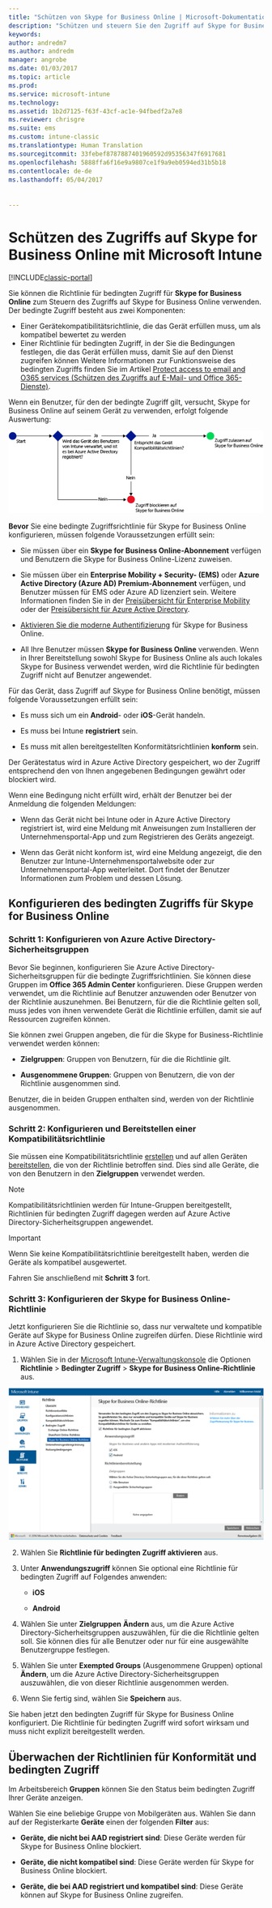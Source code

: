 ```yaml
---
title: "Schützen von Skype for Business Online | Microsoft-Dokumentation"
description: "Schützen und steuern Sie den Zugriff auf Skype for Business Online unter Verwendung von bedingtem Zugriff."
keywords: 
author: andredm7
ms.author: andredm
manager: angrobe
ms.date: 01/03/2017
ms.topic: article
ms.prod: 
ms.service: microsoft-intune
ms.technology: 
ms.assetid: 1b2d7125-f63f-43cf-ac1e-94fbedf2a7e8
ms.reviewer: chrisgre
ms.suite: ems
ms.custom: intune-classic
ms.translationtype: Human Translation
ms.sourcegitcommit: 33febef8787887401960592d95356347f6917681
ms.openlocfilehash: 5888ffa6f16e9a9807ce1f9a9eb0594ed31b5b18
ms.contentlocale: de-de
ms.lasthandoff: 05/04/2017


---
```


# <a name="protect-access-to-skype-for-business-online-with-microsoft-intune"></a>Schützen des Zugriffs auf Skype for Business Online mit Microsoft Intune

[!INCLUDE[classic-portal](../includes/classic-portal.md)]

Sie können die Richtlinie für bedingten Zugriff für **Skype for Business Online** zum Steuern des Zugriffs auf Skype for Business Online verwenden.
Der bedingte Zugriff besteht aus zwei Komponenten:
- Einer Gerätekompatibilitätsrichtlinie, die das Gerät erfüllen muss, um als kompatibel bewertet zu werden
- Einer Richtlinie für bedingten Zugriff, in der Sie die Bedingungen festlegen, die das Gerät erfüllen muss, damit Sie auf den Dienst zugreifen können
Weitere Informationen zur Funktionsweise des bedingten Zugriffs finden Sie im Artikel [Protect access to email and O365 services (Schützen des Zugriffs auf E-Mail- und Office 365-Dienste)](restrict-access-to-email-and-o365-services-with-microsoft-intune.md).

Wenn ein Benutzer, für den der bedingte Zugriff gilt, versucht, Skype for Business Online auf seinem Gerät zu verwenden, erfolgt folgende Auswertung:

![Diagramm mit den Entscheidungspunkten, die bestimmen, ob der Zugriff eines Geräts auf Skype for Business Online zugelassen oder blockiert wird](../media/ConditionalAccess_SkypeforBusiness.png)

**Bevor** Sie eine bedingte Zugriffsrichtlinie für Skype for Business Online konfigurieren, müssen folgende Voraussetzungen erfüllt sein:
- Sie müssen über ein **Skype for Business Online-Abonnement** verfügen und Benutzern die Skype for Business Online-Lizenz zuweisen.
- Sie müssen über ein **Enterprise Mobility + Security- (EMS)** oder **Azure Active Directory (Azure AD) Premium-Abonnement** verfügen, und Benutzer müssen für EMS oder Azure AD lizenziert sein. Weitere Informationen finden Sie in der [Preisübersicht für Enterprise Mobility](https://www.microsoft.com/cloud-platform/enterprise-mobility-pricing) oder der [Preisübersicht für Azure Active Directory](https://azure.microsoft.com/pricing/details/active-directory/).

-   [Aktivieren Sie die moderne Authentifizierung](https://docs.microsoft.com/intune/deploy-use/restrict-access-to-skype-for-business-online-with-microsoft-intune) für Skype for Business Online.
-  All Ihre Benutzer müssen **Skype for Business Online** verwenden. Wenn in Ihrer Bereitstellung sowohl Skype for Business Online als auch lokales Skype for Business verwendet werden, wird die Richtlinie für bedingten Zugriff nicht auf Benutzer angewendet.

Für das Gerät, dass Zugriff auf Skype for Business Online benötigt, müssen folgende Voraussetzungen erfüllt sein:

-   Es muss sich um ein **Android**- oder **iOS**-Gerät handeln.

-   Es muss bei Intune **registriert** sein.

-   Es muss mit allen bereitgestellten Konformitätsrichtlinien **konform** sein.


Der Gerätestatus wird in Azure Active Directory gespeichert, wo der Zugriff entsprechend den von Ihnen angegebenen Bedingungen gewährt oder blockiert wird.

Wenn eine Bedingung nicht erfüllt wird, erhält der Benutzer bei der Anmeldung die folgenden Meldungen:

-   Wenn das Gerät nicht bei Intune oder in Azure Active Directory registriert ist, wird eine Meldung mit Anweisungen zum Installieren der Unternehmensportal-App und zum Registrieren des Geräts angezeigt.

-   Wenn das Gerät nicht konform ist, wird eine Meldung angezeigt, die den Benutzer zur Intune-Unternehmensportalwebsite oder zur Unternehmensportal-App weiterleitet. Dort findet der Benutzer Informationen zum Problem und dessen Lösung.

## <a name="configure-conditional-access-for-skype-for-business-online"></a>Konfigurieren des bedingten Zugriffs für Skype for Business Online

### <a name="step-1-configure-azure-active-directory-security-groups"></a>Schritt 1: Konfigurieren von Azure Active Directory-Sicherheitsgruppen
Bevor Sie beginnen, konfigurieren Sie Azure Active Directory-Sicherheitsgruppen für die bedingte Zugriffsrichtlinien. Sie können diese Gruppen im **Office 365 Admin Center** konfigurieren. Diese Gruppen werden verwendet, um die Richtlinie auf Benutzer anzuwenden oder Benutzer von der Richtlinie auszunehmen. Bei Benutzern, für die die Richtlinie gelten soll, muss jedes von ihnen verwendete Gerät die Richtlinie erfüllen, damit sie auf Ressourcen zugreifen können.

Sie können zwei Gruppen angeben, die für die Skype for Business-Richtlinie verwendet werden können:

-   **Zielgruppen**: Gruppen von Benutzern, für die die Richtlinie gilt.

-   **Ausgenommene Gruppen**: Gruppen von Benutzern, die von der Richtlinie ausgenommen sind.

Benutzer, die in beiden Gruppen enthalten sind, werden von der Richtlinie ausgenommen.

### <a name="step-2-configure-and-deploy-a-compliance-policy"></a>Schritt 2: Konfigurieren und Bereitstellen einer Kompatibilitätsrichtlinie
Sie müssen eine Kompatibilitätsrichtlinie [erstellen](create-a-device-compliance-policy-in-microsoft-intune.md) und auf allen Geräten [bereitstellen](deploy-and-monitor-a-device-compliance-policy-in-microsoft-intune.md), die von der Richtlinie betroffen sind. Dies sind alle Geräte, die von den Benutzern in den **Zielgruppen** verwendet werden.

> [!NOTE]
> Kompatibilitätsrichtlinien werden für Intune-Gruppen bereitgestellt, Richtlinien für bedingten Zugriff dagegen werden auf Azure Active Directory-Sicherheitsgruppen angewendet.


> [!IMPORTANT]
> Wenn Sie keine Kompatibilitätsrichtlinie bereitgestellt haben, werden die Geräte als kompatibel ausgewertet.

Fahren Sie anschließend mit **Schritt 3** fort.

### <a name="step-3-configure-the-skype-for-business-online-policy"></a>Schritt 3: Konfigurieren der Skype for Business Online-Richtlinie
Jetzt konfigurieren Sie die Richtlinie so, dass nur verwaltete und kompatible Geräte auf Skype for Business Online zugreifen dürfen. Diese Richtlinie wird in Azure Active Directory gespeichert.

1.  Wählen Sie in der [Microsoft Intune-Verwaltungskonsole](https://manage.microsoft.com) die Optionen **Richtlinie** > **Bedingter Zugriff** > **Skype for Business Online-Richtlinie** aus.

  ![Screenshot der Seite mit der Skype for Business Online-Richtlinie für bedingten Zugriff](./media/conditional_access_SFBPolicy.png)

2.  Wählen Sie **Richtlinie für bedingten Zugriff aktivieren** aus.

3.  Unter **Anwendungszugriff** können Sie optional eine Richtlinie für bedingten Zugriff auf Folgendes anwenden:

    -   **iOS**

    -   **Android**

4.  Wählen Sie unter **Zielgruppen** **Ändern** aus, um die Azure Active Directory-Sicherheitsgruppen auszuwählen, für die die Richtlinie gelten soll. Sie können dies für alle Benutzer oder nur für eine ausgewählte Benutzergruppe festlegen.

5.  Wählen Sie unter **Exempted Groups** (Ausgenommene Gruppen) optional **Ändern**, um die Azure Active Directory-Sicherheitsgruppen auszuwählen, die von dieser Richtlinie ausgenommen werden.

6.  Wenn Sie fertig sind, wählen Sie **Speichern** aus.

Sie haben jetzt den bedingten Zugriff für Skype for Business Online konfiguriert. Die Richtlinie für bedingten Zugriff wird sofort wirksam und muss nicht explizit bereitgestellt werden.


## <a name="monitor-the-compliance-and-conditional-access-policies"></a>Überwachen der Richtlinien für Konformität und bedingten Zugriff
Im Arbeitsbereich **Gruppen** können Sie den Status beim bedingten Zugriff Ihrer Geräte anzeigen.

Wählen Sie eine beliebige Gruppe von Mobilgeräten aus. Wählen Sie dann auf der Registerkarte **Geräte** einen der folgenden **Filter** aus:

* **Geräte, die nicht bei AAD registriert sind**: Diese Geräte werden für Skype for Business Online blockiert.

* **Geräte, die nicht kompatibel sind**: Diese Geräte werden für Skype for Business Online blockiert.

* **Geräte, die bei AAD registriert und kompatibel sind**: Diese Geräte können auf Skype for Business Online zugreifen.

